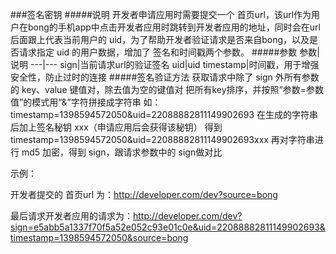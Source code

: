 ###签名密钥
#####说明
开发者申请应用时需要提交一个 首页url，该url作为用户在bong的手机app中点击开发者应用时跳转到开发者应用的地址，同时会在url后面跟上代表当前用户的 uid，为了帮助开发者验证请求是否来自bong，以及是否请求指定 uid 的用户数据，增加了 签名和时间戳两个参数。
#####参数
参数|说明
---|---
sign|当前请求url的验证签名
uid|uid
timestamp|时间戳，用于增强安全性，防止过时的连接
#####签名验证方法
获取请求中除了 sign 外所有参数的 key、value 键值对，除去值为空的键值对
把所有key排序，并按照“参数=参数值”的模式用“&”字符拼接成字符串
如：timestamp=1398594572050&uid=22088882811149902693
在生成的字符串后加上签名秘钥 xxx（申请应用后会获得该秘钥） 得到 timestamp=1398594572050&uid=22088882811149902693xxx
再对字符串进行 md5 加密，得到 sign，跟请求参数中的 sign做对比

示例：

开发者提交的 首页url 为：http://developer.com/dev?source=bong

最后请求开发者应用的请求为：http://developer.com/dev?sign=e5abb5a1337f70f5a52e052c93e01c0e&uid=22088882811149902693&timestamp=1398594572050&source=bong



